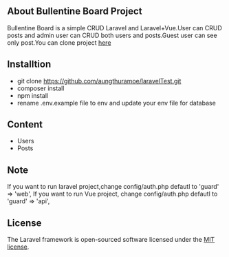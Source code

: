 ## About Bullentine Board Project

Bullentine Board  is a simple CRUD Laravel and Laravel+Vue.User can CRUD posts and admin user can CRUD both users and posts.Guest user can see only post.You can clone project  <a href="https://github.com/aungthuramoe/laravelTest.git" target="_blank">here</a>

## Installtion
- git clone https://github.com/aungthuramoe/laravelTest.git
- composer install
- npm install
- rename .env.example file to env and update your env file for database

## Content
- Users
- Posts

## Note 

If you want to run laravel project,change config/auth.php defautl  to 'guard' => 'web',
If you want to run Vue project, change config/auth.php defautl  to 'guard' => 'api',

## License

The Laravel framework is open-sourced software licensed under the [MIT license](https://opensource.org/licenses/MIT).
